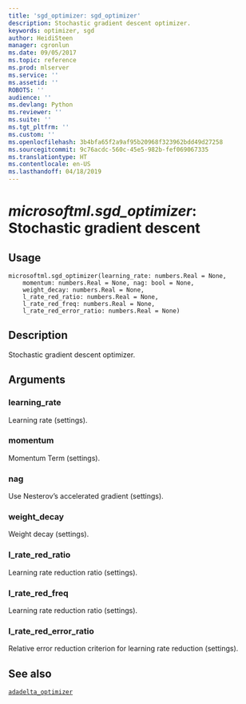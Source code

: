 ```yaml
---
title: 'sgd_optimizer: sgd_optimizer'
description: Stochastic gradient descent optimizer.
keywords: optimizer, sgd
author: HeidiSteen
manager: cgronlun
ms.date: 09/05/2017
ms.topic: reference
ms.prod: mlserver
ms.service: ''
ms.assetid: ''
ROBOTS: ''
audience: ''
ms.devlang: Python
ms.reviewer: ''
ms.suite: ''
ms.tgt_pltfrm: ''
ms.custom: ''
ms.openlocfilehash: 3b4bfa65f2a9af95b20968f323962bdd49d27258
ms.sourcegitcommit: 9c76acdc-560c-45e5-982b-fef069067335
ms.translationtype: HT
ms.contentlocale: en-US
ms.lasthandoff: 04/18/2019
---
```

# <a name="microsoftmlsgdoptimizer-stochastic-gradient-descent"></a>*microsoftml.sgd_optimizer*: Stochastic gradient descent





## <a name="usage"></a>Usage



```
microsoftml.sgd_optimizer(learning_rate: numbers.Real = None,
    momentum: numbers.Real = None, nag: bool = None,
    weight_decay: numbers.Real = None,
    l_rate_red_ratio: numbers.Real = None,
    l_rate_red_freq: numbers.Real = None,
    l_rate_red_error_ratio: numbers.Real = None)
```





## <a name="description"></a>Description

Stochastic gradient descent optimizer.


## <a name="arguments"></a>Arguments


### <a name="learningrate"></a>learning_rate

Learning rate (settings).


### <a name="momentum"></a>momentum

Momentum Term (settings).


### <a name="nag"></a>nag

Use Nesterov’s accelerated gradient (settings).


### <a name="weightdecay"></a>weight_decay

Weight decay (settings).


### <a name="lrateredratio"></a>l_rate_red_ratio

Learning rate reduction ratio (settings).


### <a name="lrateredfreq"></a>l_rate_red_freq

Learning rate reduction ratio (settings).


### <a name="lraterederrorratio"></a>l_rate_red_error_ratio

Relative error reduction criterion for learning rate reduction (settings).


## <a name="see-also"></a>See also

[`adadelta_optimizer`](adadelta-optimizer.md)
